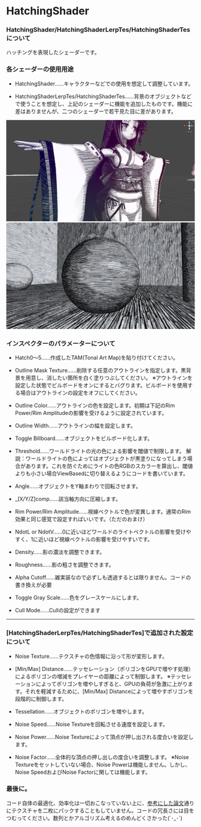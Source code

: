 # HatchingShader

### HatchingShader/HatchingShaderLerpTes/HatchingShaderTesについて

ハッチングを表現したシェーダーです。

### 各シェーダーの使用用途

* HatchingShader……キャラクターなどでの使用を想定して調整しています。

* HatchingShaderLerpTes/HatchingShaderTes……背景のオブジェクトなどで使うことを想定し、上記のシェーダーに機能を追加したものです。機能に差はありませんが、二つのシェーダーで若干見た目に差があります。

![HatchingShader](Unity_2018-08-20_20-00-57.png "HatchingShader")
![HatchingShaderLerpTes](Unity_2018-08-29_03-33-28.jpg "HatchingShaderLerpTes")

### インスペクターのパラメーターについて

* Hatch0～5……作成したTAM(Tonal Art Map)を貼り付けてください。

* Outline Mask Texture……削除する任意のアウトラインを指定します。黒背景を用意し、消したい箇所を白く塗りつぶしてください。
※アウトラインを設定した状態でビルボードをオンにするとバグります。ビルボードを使用する場合はアウトラインの設定をオフにしてください。

* Outline Color……アウトラインの色を設定します。初期は下記のRim Power/Rim Amplitudeの影響を受けるように設定されています。

* Outline Width……アウトラインの幅を設定します。

* Toggle Billboard……オブジェクトをビルボード化します。

* Threshold……ワールドライトの光の色による影響を閾値で制限します。
解説：ワールドライトの色によってはオブジェクトが黒塗りになってしまう場合があります。これを防ぐためにライトの色RGBのスカラーを算出し、閾値よりも小さい場合ViewBasedに切り替えるようにコードを書いています。

* Angle……オブジェクトをY軸まわりで回転させます。

* _[X/Y/Z]comp……該当軸方向に圧縮します。

* Rim Power/Rim Amplitude……視線ベクトルで色が変異します。通常のRim効果と同じ感覚で設定すればいいです。（ただのおまけ）

* NdotL or NdotV……0に近いほどワールドのライトベクトルの影響を受けやすく、1に近いほど視線ベクトルの影響を受けやすいです。

* Density……影の濃淡を調整できます。

* Roughness……影の粗さを調整できます。

* Alpha Cutoff……雑実装なので必ずしも透過するとは限りません。コードの書き換えが必要

* Toggle Gray Scale……色をグレースケールにします。

* Cull Mode……Cullの設定ができます


---------------------------------------------------------------------------------


### [HatchingShaderLerpTes/HatchingShaderTes]で追加された設定について

* Noise Texture……テクスチャの色情報に沿って形が変形します。

* [Min/Max] Distance……テッセレーション（ポリゴンをGPUで増やす処理）によるポリゴンの増減をプレイヤーの距離によって制御します。
※テッセレーションによってポリゴンを増やしすぎると、GPUの負荷が急激に上がります。それを軽減するために、[Min/Max] Distanceによって増やすポリゴンを段階的に制御します。

* Tessellation……オブジェクトのポリゴンを増やします。

* Noise Speed……Noise Textureを回転させる速度を設定します。

* Noise Power……Noise Textureによって頂点が押し出される度合いを設定します。

* Noise Factor……全体的な頂点の押し出しの度合いを調整します。
※Noise Textureをセットしていない場合、Noise Powerは機能しません。しかし、Noise SpeedおよびNoise Factorに関しては機能します。


### 最後に。
コード自体の最適化、効率化は一切おこなっていない上に、[参考にした論文](http://hhoppe.com/hatching.pdf "Real-Time Hatching")通りにテクスチャを二枚にパックすることもしていません。コードの冗長さには目をつむってください。数列とかアルゴリズム考えるのめんどくさかった(´･_･`)
